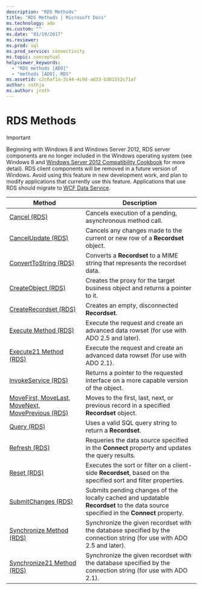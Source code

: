 ```yaml
---
description: "RDS Methods"
title: "RDS Methods | Microsoft Docs"
ms.technology: ado
ms.custom: ""
ms.date: "01/19/2017"
ms.reviewer: 
ms.prod: sql
ms.prod_service: connectivity
ms.topic: conceptual
helpviewer_keywords: 
  - "RDS methods [ADO]"
  - "methods [ADO], RDS"
ms.assetid: c2c6af1a-3c44-4c9d-ad33-b381552c71af
author: rothja
ms.author: jroth
---
```

# RDS Methods
> [!IMPORTANT]
>  Beginning with Windows 8 and Windows Server 2012, RDS server components are no longer included in the Windows operating system (see Windows 8 and [Windows Server 2012 Compatibility Cookbook](https://www.microsoft.com/download/details.aspx?id=27416) for more detail). RDS client components will be removed in a future version of Windows. Avoid using this feature in new development work, and plan to modify applications that currently use this feature. Applications that use RDS should migrate to [WCF Data Service](https://go.microsoft.com/fwlink/?LinkId=199565).  
  
|Method|Description|  
|-|-|  
|[Cancel (RDS)](./cancel-method-rds.md)|Cancels execution of a pending, asynchronous method call.|  
|[CancelUpdate (RDS)](./cancelupdate-method-rds.md)|Cancels any changes made to the current or new row of a **Recordset** object.|  
|[ConvertToString (RDS)](./converttostring-method-rds.md)|Converts a **Recordset** to a MIME string that represents the recordset data.|  
|[CreateObject (RDS)](./createobject-method-rds.md)|Creates the proxy for the target business object and returns a pointer to it.|  
|[CreateRecordset (RDS)](./createrecordset-method-rds.md)|Creates an empty, disconnected **Recordset**.|  
|[Execute Method (RDS)](./execute-method-rds.md)|Execute the request and create an advanced data rowset (for use with ADO 2.5 and later).|  
|[Execute21 Method (RDS)](./execute21-method-rds.md)|Execute the request and create an advanced data rowset (for use with ADO 2.1).|  
|[InvokeService (RDS)](./invokeservice-rds.md)|Returns a pointer to the requested interface on a more capable version of the object.|  
|[MoveFirst, MoveLast, MoveNext, MovePrevious (RDS)](./movefirst-movelast-movenext-and-moveprevious-methods-rds.md)|Moves to the first, last, next, or previous record in a specified **Recordset** object.|  
|[Query (RDS)](./query-method-rds.md)|Uses a valid SQL query string to return a **Recordset**.|  
|[Refresh (RDS)](./refresh-method-rds.md)|Requeries the data source specified in the **Connect** property and updates the query results.|  
|[Reset (RDS)](./reset-method-rds.md)|Executes the sort or filter on a client-side **Recordset**, based on the specified sort and filter properties.|  
|[SubmitChanges (RDS)](./submitchanges-method-rds.md)|Submits pending changes of the locally cached and updatable **Recordset** to the data source specified in the **Connect** property.|  
|[Synchronize Method (RDS)](./synchronize-method-rds.md)|Synchronize the given recordset with the database specified by the connection string (for use with ADO 2.5 and later).|  
|[Synchronize21 Method (RDS)](./synchronize21-method-rds.md)|Synchronize the given recordset with the database specified by the connection string (for use with ADO 2.1).|